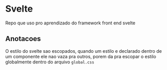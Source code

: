 # Svelte

Repo que uso pro aprendizado do framework front end svelte

## Anotacoes

O estilo do svelte sao escopados, quando um estilo e declarado dentro de um componente ele nao vaza pra outros, porem da pra escopar o estilo globalmente dentro do arquivo `global.css`
